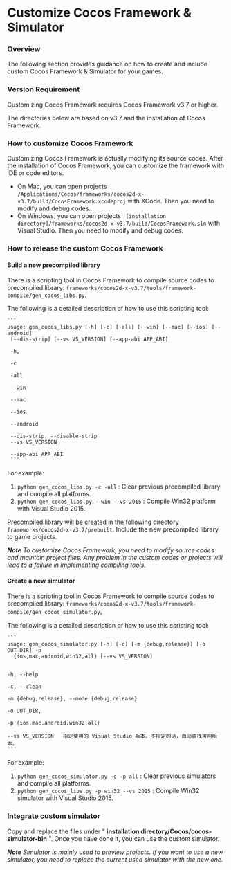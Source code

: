 # Customize Cocos Framework & Simulator

### Overview

The following section provides guidance on how to create and include custom Cocos Framework & Simulator for your games.

### Version Requirement

Customizing Cocos Framework requires Cocos Framework v3.7 or higher.

The directories below are based on v3.7 and the installation of Cocos Framework.

### How to customize Cocos Framework

Customizing Cocos Framework is actually modifying its source codes. After the installation of Cocos Framework, you can customize the framework with IDE or code editors.

* On Mac, you can open projects `/Applications/Cocos/frameworks/cocos2d-x-v3.7/build/CocosFramework.xcodeproj` with XCode. Then you need to modify and debug codes.
* On Windows, you can open projects ` [installation directory]/frameworks/cocos2d-x-v3.7/build/CocosFramework.sln` with Visual Studio. Then you need to modify and debug codes.

### How to release the custom Cocos Framework

#### Build a new precompiled library

There is a scripting tool in Cocos Framework to compile source codes to precompiled library: `frameworks/cocos2d-x-v3.7/tools/framework-compile/gen_cocos_libs.py`.

The following is a detailed description of how to use this scripting tool:

    ```
    usage: gen_cocos_libs.py [-h] [-c] [-all] [--win] [--mac] [--ios] [--android]
     [--dis-strip] [--vs VS_VERSION] [--app-abi APP_ABI]

     -h,

     -c

     -all

     --win

     --mac

     --ios

     --android

     --dis-strip, --disable-strip
     --vs VS_VERSION

     --app-abi APP_ABI
     ```
For example:

1. `python gen_cocos_libs.py -c -all` : Clear previous precompiled library and compile all platforms.
2. `python gen_cocos_libs.py --win --vs 2015` : Compile Win32 platform with Visual Studio 2015.

Precompiled library will be created in the following directory `frameworks/cocos2d-x-v3.7/prebuilt`. Include the new precompiled library to game projects.

***Note** To customize Cocos Framework, you need to modify source codes and maintain project files. Any problem in the custom codes or projects will lead to a failure in implementing compiling tools.*

#### Create a new simulator

There is a scripting tool in Cocos Framework to compile source codes to precompiled library: `frameworks/cocos2d-x-v3.7/tools/framework-compile/gen_cocos_simulator.py`。

The following is a detailed description of how to use this scripting tool:

    ```
    usage: gen_cocos_simulator.py [-h] [-c] [-m {debug,release}] [-o OUT_DIR] -p
      {ios,mac,android,win32,all} [--vs VS_VERSION]


    -h, --help

    -c, --clean

    -m {debug,release}, --mode {debug,release}

    -o OUT_DIR,

    -p {ios,mac,android,win32,all}

    --vs VS_VERSION   指定使用的 Visual Studio 版本。不指定的话，自动查找可用版本。
    ```
For example:

1. `python gen_cocos_simulator.py -c -p all` : Clear previous simulators and compile all platforms.
2. `python gen_cocos_libs.py -p win32 --vs 2015` : Compile Win32 simulator with Visual Studio 2015.

### Integrate custom simulator

Copy and replace the files under " **installation directory/Cocos/cocos-simulator-bin** ". Once you have done it, you can use the custom simulator.

***Note** Simulator is mainly used to preview projects. If you want to use a new simulator, you need to replace the current used simulator with the new one.*
